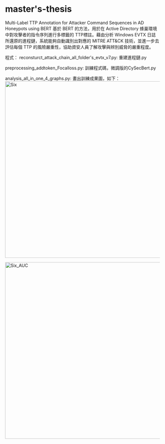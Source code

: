 # master's-thesis
Multi-Label TTP Annotation for Attacker Command Sequences in AD Honeypots using BERT
基於 BERT 的方法，用於在 Active Directory 蜂巢環境中對攻擊者的指令序列進行多標籤的 TTP標註。藉由分析 Windows EVTX 日誌所還原的進程鏈，系統能夠自動識別出對應的 MITRE ATT&CK 技術，並進一步去評估每個 TTP 的風險嚴重性，協助資安人員了解攻擊與辨別威脅的嚴重程度。

程式：
reconsturct_attack_chain_all_folder's_evtx_v7.py: 重建進程鏈.py

preprocessing_addtoken_Focalloss.py: 訓練程式碼，微調版的CySecBert.py

analysis_all_in_one_4_graphs.py: 畫出訓練成果圖，如下：
<img width="970" height="574" alt="Six" src="https://github.com/user-attachments/assets/2f766e88-81a2-44cd-b449-38ff6d00e353" />


<img width="774" height="574" alt="Six_AUC" src="https://github.com/user-attachments/assets/221917ab-e47f-411e-9457-5d69fcb38d73" />
